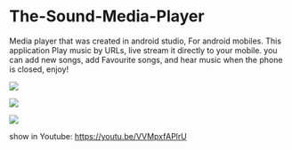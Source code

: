 # The-Sound-Media-Player
Media player that was created in android studio, For android mobiles.
This application Play music by URLs, live stream it directly to your mobile.
you can add new songs, add Favourite songs, and hear music when the phone is closed,
enjoy!



![](gif.gif)


![](gif2.gif)



![](https://i.makeagif.com/media/4-23-2021/OPxv7D.gif)


show in Youtube:
https://youtu.be/VVMpxfAPlrU
